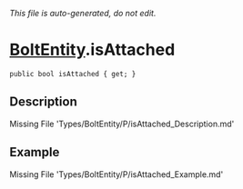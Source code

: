 *This file is auto-generated, do not edit.*

# [BoltEntity](Types/BoltEntity.md).isAttached
`public bool isAttached { get; }`
## Description
Missing File 'Types/BoltEntity/P/isAttached_Description.md'
## Example
Missing File 'Types/BoltEntity/P/isAttached_Example.md'
